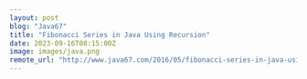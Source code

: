 ```yaml
---
layout: post
blog: "Java67"
title: "Fibonacci Series in Java Using Recursion"
date: 2023-09-16T08:15:00Z
image: images/java.png
remote_url: "http://www.java67.com/2016/05/fibonacci-series-in-java-using-recursion.html"
---
```

